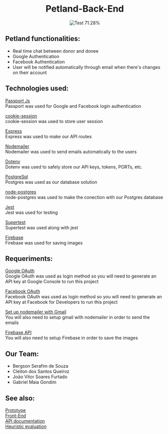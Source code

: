 <div align="center">
  <h1>Petland-Back-End</h1>
  <img src="https://img.shields.io/static/v1?label=Tests&message=71.28%&color=8257E5&labelColor=000000" alt="Test 71.28%" />
</div>

<h2>Petland functionalities:</h2>

<ul>
<li>Real time chat between donor and donee</li>
<li>Google Authentication</li>
<li>Facebook Authentication</li>
<li>User will be notified automatically through email when there's changes on their account</li>
</ul>

<h2>Technologies used:</h2>

<a href="http://www.passportjs.org">Passport Js</a>
</br>
Passport was used for Google and Facebook login authentication

<a href="https://www.npmjs.com/package/cookie-session">cookie-session</a>
</br>
cookie-session was used to store user session

<a href="https://expressjs.com">Express</a>
</br>
Express was used to make our API routes

<a href="https://nodemailer.com/about/">Nodemailer</a>
</br>
Nodemailer was used to send emails automatically to the users

<a href="https://www.npmjs.com/package/dotenv">Dotenv</a>
</br>
Dotenv was used to safely store our API keys, tokens, PORTs, etc.

<a href="https://www.postgresql.org">PostgreSql</a>
</br>
Postgres was used as our database solution

<a href="https://node-postgres.com">node-postgres</a>
</br>
node-postgres was used to make the conection with our Postgres database

<a href="https://jestjs.io/">Jest</a>
</br>
Jest was used for testing

<a href="https://www.npmjs.com/package/supertest">Supertest</a>
</br>
Supertest was used along with jest

<a href="https://firebase.google.com/">Firebase</a>
</br>
Firebase was used for saving images

<h2>Requeriments:</h2>

<a href="https://console.cloud.google.com/">Google OAuth</a>
</br>
Google OAuth was used as login method so you will need to generate an API key at Google Console to run this project

<a href="https://developers.facebook.com">Facebook OAuth</a>
</br>
Facebook OAuth was used as login method so you will need to generate an API key at Facebook for Developers to run this project

<a href="https://nodemailer.com/usage/using-gmail/">Set up nodemailer with Gmail</a>
</br>
You will also need to setup gmail with nodemailer in order to send the emails

<a href="https://firebase.google.com/">Firebase API</a>
</br>
You will also need to setup Firebase in order to save the images

<h2>Our Team:</h2>
<ul>
<li>Bergson Serafim de Souza</li>
<li>Cleiton dos Santos Queiroz</li>
<li>João Vitor Soares Furtado</li>
<li>Gabriel Maia Gondim</li>
</ul>

<h2>See also:</h2>

<a href="https://www.figma.com/file/FVLvNAWcuzsl9kzyTqPVp7/PetLand">Prototype</a>
<br>
<a href="https://github.com/Cleiton366/petland-frontend">Front-End</a>
<br>
<a href="https://docs.google.com/document/d/195aoLrZPR0PdBPk3IkpMRdno1d7Rawyuwxew2cNeJD4">API documentation</a>
<br>
<a href="https://docs.google.com/document/d/1flBeYBGPdrk1xFGHUmTKO2ySwXiHWuTj/edit?usp=sharing&ouid=109033268997405314772&rtpof=true&sd=true">Heuristic evaluation</a>
